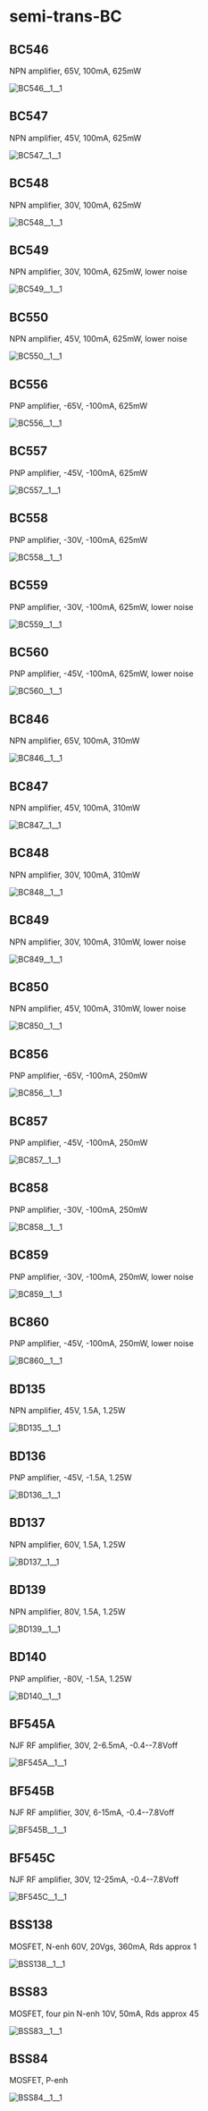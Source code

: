 # semi-trans-BC

## BC546
NPN amplifier, 65V, 100mA, 625mW

![BC546__1__1](/images/semi-trans-BC__BC546__1__1.png?raw=true) 

## BC547
NPN amplifier, 45V, 100mA, 625mW

![BC547__1__1](/images/semi-trans-BC__BC547__1__1.png?raw=true) 

## BC548
NPN amplifier, 30V, 100mA, 625mW

![BC548__1__1](/images/semi-trans-BC__BC548__1__1.png?raw=true) 

## BC549
NPN amplifier, 30V, 100mA, 625mW, lower noise

![BC549__1__1](/images/semi-trans-BC__BC549__1__1.png?raw=true) 

## BC550
NPN amplifier, 45V, 100mA, 625mW, lower noise

![BC550__1__1](/images/semi-trans-BC__BC550__1__1.png?raw=true) 

## BC556
PNP amplifier, -65V, -100mA, 625mW

![BC556__1__1](/images/semi-trans-BC__BC556__1__1.png?raw=true) 

## BC557
PNP amplifier, -45V, -100mA, 625mW

![BC557__1__1](/images/semi-trans-BC__BC557__1__1.png?raw=true) 

## BC558
PNP amplifier, -30V, -100mA, 625mW

![BC558__1__1](/images/semi-trans-BC__BC558__1__1.png?raw=true) 

## BC559
PNP amplifier, -30V, -100mA, 625mW, lower noise

![BC559__1__1](/images/semi-trans-BC__BC559__1__1.png?raw=true) 

## BC560
PNP amplifier, -45V, -100mA, 625mW, lower noise

![BC560__1__1](/images/semi-trans-BC__BC560__1__1.png?raw=true) 

## BC846
NPN amplifier, 65V, 100mA, 310mW

![BC846__1__1](/images/semi-trans-BC__BC846__1__1.png?raw=true) 

## BC847
NPN amplifier, 45V, 100mA, 310mW

![BC847__1__1](/images/semi-trans-BC__BC847__1__1.png?raw=true) 

## BC848
NPN amplifier, 30V, 100mA, 310mW

![BC848__1__1](/images/semi-trans-BC__BC848__1__1.png?raw=true) 

## BC849
NPN amplifier, 30V, 100mA, 310mW, lower noise

![BC849__1__1](/images/semi-trans-BC__BC849__1__1.png?raw=true) 

## BC850
NPN amplifier, 45V, 100mA, 310mW, lower noise

![BC850__1__1](/images/semi-trans-BC__BC850__1__1.png?raw=true) 

## BC856
PNP amplifier, -65V, -100mA, 250mW

![BC856__1__1](/images/semi-trans-BC__BC856__1__1.png?raw=true) 

## BC857
PNP amplifier, -45V, -100mA, 250mW

![BC857__1__1](/images/semi-trans-BC__BC857__1__1.png?raw=true) 

## BC858
PNP amplifier, -30V, -100mA, 250mW

![BC858__1__1](/images/semi-trans-BC__BC858__1__1.png?raw=true) 

## BC859
PNP amplifier, -30V, -100mA, 250mW, lower noise

![BC859__1__1](/images/semi-trans-BC__BC859__1__1.png?raw=true) 

## BC860
PNP amplifier, -45V, -100mA, 250mW, lower noise

![BC860__1__1](/images/semi-trans-BC__BC860__1__1.png?raw=true) 

## BD135
NPN amplifier, 45V, 1.5A, 1.25W

![BD135__1__1](/images/semi-trans-BC__BD135__1__1.png?raw=true) 

## BD136
PNP amplifier, -45V, -1.5A, 1.25W

![BD136__1__1](/images/semi-trans-BC__BD136__1__1.png?raw=true) 

## BD137
NPN amplifier, 60V, 1.5A, 1.25W

![BD137__1__1](/images/semi-trans-BC__BD137__1__1.png?raw=true) 

## BD139
NPN amplifier, 80V, 1.5A, 1.25W

![BD139__1__1](/images/semi-trans-BC__BD139__1__1.png?raw=true) 

## BD140
PNP amplifier, -80V, -1.5A, 1.25W

![BD140__1__1](/images/semi-trans-BC__BD140__1__1.png?raw=true) 

## BF545A
NJF RF amplifier, 30V, 2-6.5mA, -0.4--7.8Voff

![BF545A__1__1](/images/semi-trans-BC__BF545A__1__1.png?raw=true) 

## BF545B
NJF RF amplifier, 30V, 6-15mA, -0.4--7.8Voff

![BF545B__1__1](/images/semi-trans-BC__BF545B__1__1.png?raw=true) 

## BF545C
NJF RF amplifier, 30V, 12-25mA, -0.4--7.8Voff

![BF545C__1__1](/images/semi-trans-BC__BF545C__1__1.png?raw=true) 

## BSS138
MOSFET, N-enh 60V, 20Vgs, 360mA, Rds approx 1

![BSS138__1__1](/images/semi-trans-BC__BSS138__1__1.png?raw=true) 

## BSS83
MOSFET, four pin N-enh 10V, 50mA, Rds approx 45

![BSS83__1__1](/images/semi-trans-BC__BSS83__1__1.png?raw=true) 

## BSS84
MOSFET, P-enh

![BSS84__1__1](/images/semi-trans-BC__BSS84__1__1.png?raw=true) 

